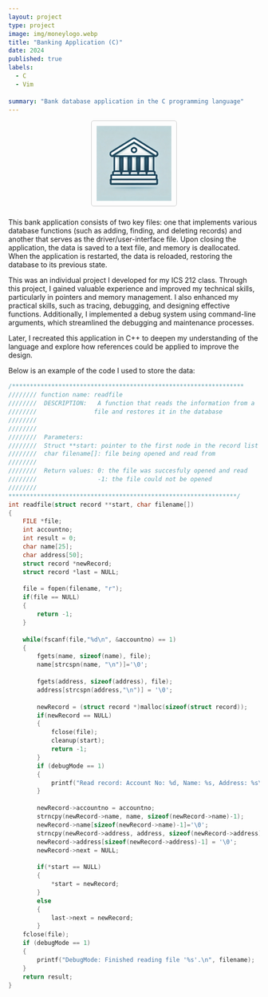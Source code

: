 ```yaml
---
layout: project
type: project
image: img/moneylogo.webp
title: "Banking Application (C)"
date: 2024
published: true
labels:
  - C
  - Vim

summary: "Bank database application in the C programming language"
---
```


<div style="text-align: center; margin-bottom: 20px;">
  <img class="img-fluid" src="../img/Bank.webp" alt="Bank Logo" style="width: 150px; height: auto; border: 1px solid #ccc; padding: 10px; border-radius: 5px;">
</div>


This bank application consists of two key files: one that implements various database functions (such as adding, finding, and deleting records) and another that serves as the driver/user-interface file. Upon closing the application, the data is saved to a text file, and memory is deallocated. When the application is restarted, the data is reloaded, restoring the database to its previous state.

This was an individual project I developed for my ICS 212 class. Through this project, I gained valuable experience and improved my technical skills, particularly in pointers and memory management. I also enhanced my practical skills, such as tracing, debugging, and designing effective functions. Additionally, I implemented a debug system using command-line arguments, which streamlined the debugging and maintenance processes.

Later, I recreated this application in C++ to deepen my understanding of the language and explore how references could be applied to improve the design.

Below is an example of the code I used to store the data:

```c
/*****************************************************************
//////// function name: readfile
////////  DESCRIPTION:   A function that reads the information from a  
////////                file and restores it in the database
////////
////////
////////  Parameters:
////////  Struct **start: pointer to the first node in the record list
////////  char filename[]: file being opened and read from
////////
////////  Return values: 0: the file was succesfuly opened and read
////////                 -1: the file could not be opened
////////
****************************************************************/
int readfile(struct record **start, char filename[])
{   
    FILE *file;
    int accountno;
    int result = 0;
    char name[25];
    char address[50];
    struct record *newRecord;
    struct record *last = NULL;
    
    file = fopen(filename, "r");
    if(file == NULL)
    {   
        return -1;
    }
    
    while(fscanf(file,"%d\n", &accountno) == 1)
    {   
        fgets(name, sizeof(name), file);
        name[strcspn(name, "\n")]='\0';
        
        fgets(address, sizeof(address), file);
        address[strcspn(address,"\n")] = '\0';
        
        newRecord = (struct record *)malloc(sizeof(struct record));
        if(newRecord == NULL)
        {   
            fclose(file);
            cleanup(start);
            return -1;
        }
        if (debugMode == 1)
        {   
            printf("Read record: Account No: %d, Name: %s, Address: %s\n", accountno, name, address);
        }
         
        newRecord->accountno = accountno;
        strncpy(newRecord->name, name, sizeof(newRecord->name)-1);
        newRecord->name[sizeof(newRecord->name)-1]='\0';
        strncpy(newRecord->address, address, sizeof(newRecord->address)-1);
        newRecord->address[sizeof(newRecord->address)-1] = '\0';
        newRecord->next = NULL;
        
        if(*start == NULL)
        {   
            *start = newRecord;
        }
        else
        {   
            last->next = newRecord;
        }
    fclose(file);
    if (debugMode == 1)
    {
        printf("DebugMode: Finished reading file '%s'.\n", filename);
    }
    return result;
}
                                             
```


